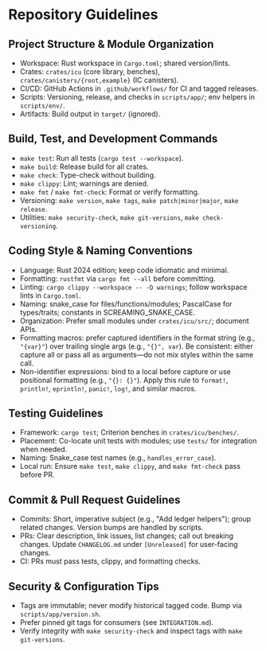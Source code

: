 # Repository Guidelines

## Project Structure & Module Organization
- Workspace: Rust workspace in `Cargo.toml`; shared version/lints.
- Crates: `crates/icu` (core library, benches), `crates/canisters/{root,example}` (IC canisters).
- CI/CD: GitHub Actions in `.github/workflows/` for CI and tagged releases.
- Scripts: Versioning, release, and checks in `scripts/app/`; env helpers in `scripts/env/`.
- Artifacts: Build output in `target/` (ignored).

## Build, Test, and Development Commands
- `make test`: Run all tests (`cargo test --workspace`).
- `make build`: Release build for all crates.
- `make check`: Type-check without building.
- `make clippy`: Lint; warnings are denied.
- `make fmt` / `make fmt-check`: Format or verify formatting.
- Versioning: `make version`, `make tags`, `make patch|minor|major`, `make release`.
- Utilities: `make security-check`, `make git-versions`, `make check-versioning`.

## Coding Style & Naming Conventions
- Language: Rust 2024 edition; keep code idiomatic and minimal.
- Formatting: `rustfmt` via `cargo fmt --all` before committing.
- Linting: `cargo clippy --workspace -- -D warnings`; follow workspace lints in `Cargo.toml`.
- Naming: snake_case for files/functions/modules; PascalCase for types/traits; constants in SCREAMING_SNAKE_CASE.
- Organization: Prefer small modules under `crates/icu/src/`; document APIs.
 - Formatting macros: prefer captured identifiers in the format string (e.g., `"{var}"`) over trailing single args (e.g., `"{}", var`). Be consistent: either capture all or pass all as arguments—do not mix styles within the same call.
 - Non-identifier expressions: bind to a local before capture or use positional formatting (e.g., `"{}: {}"`). Apply this rule to `format!`, `println!`, `eprintln!`, `panic!`, `log!`, and similar macros.

## Testing Guidelines
- Framework: `cargo test`; Criterion benches in `crates/icu/benches/`.
- Placement: Co-locate unit tests with modules; use `tests/` for integration when needed.
- Naming: Snake_case test names (e.g., `handles_error_case`).
- Local run: Ensure `make test`, `make clippy`, and `make fmt-check` pass before PR.

## Commit & Pull Request Guidelines
- Commits: Short, imperative subject (e.g., "Add ledger helpers"); group related changes. Version bumps are handled by scripts.
- PRs: Clear description, link issues, list changes; call out breaking changes. Update `CHANGELOG.md` under `[Unreleased]` for user-facing changes.
- CI: PRs must pass tests, clippy, and formatting checks.

## Security & Configuration Tips
- Tags are immutable; never modify historical tagged code. Bump via `scripts/app/version.sh`.
- Prefer pinned git tags for consumers (see `INTEGRATION.md`).
- Verify integrity with `make security-check` and inspect tags with `make git-versions`.
